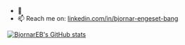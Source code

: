 - 👋
- 📫 Reach me on: [linkedin.com/in/bjornar-engeset-bang](https://www.linkedin.com/in/bjornar-engeset-bang/)

<!---
BjornarEB/BjornarEB is a ✨ special ✨ repository because its `README.md` (this file) appears on your GitHub profile.
You can click the Preview link to take a look at your changes.
--->


[![BjornarEB's GitHub stats](https://github-readme-stats.vercel.app/api?username=BjornarEB&count_private=true&include_all_commits=true)](https://github.com/anuraghazra/github-readme-stats)

